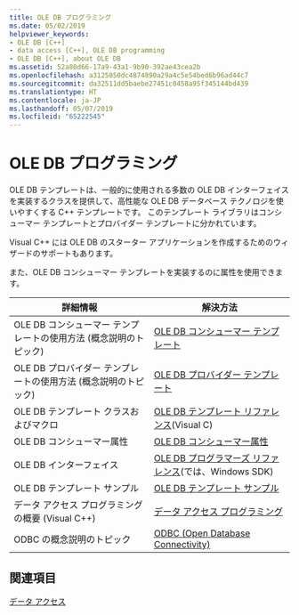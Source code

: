 ```yaml
---
title: OLE DB プログラミング
ms.date: 05/02/2019
helpviewer_keywords:
- OLE DB [C++]
- data access [C++], OLE DB programming
- OLE DB [C++], about OLE DB
ms.assetid: 52a80d66-17a9-43a1-9b90-392ae43cea2b
ms.openlocfilehash: a3125050dc4874890a29a4c5e54bed6b96ad44c7
ms.sourcegitcommit: da32511dd5baebe27451c0458a95f345144bd439
ms.translationtype: HT
ms.contentlocale: ja-JP
ms.lasthandoff: 05/07/2019
ms.locfileid: "65222545"
---
```

# <a name="ole-db-programming"></a>OLE DB プログラミング

OLE DB テンプレートは、一般的に使用される多数の OLE DB インターフェイスを実装するクラスを提供して、高性能な OLE DB データベース テクノロジを使いやすくする C++ テンプレートです。 このテンプレート ライブラリはコンシューマー テンプレートとプロバイダー テンプレートに分かれています。

Visual C++ には OLE DB のスターター アプリケーションを作成するためのウィザードのサポートもあります。

また、OLE DB コンシューマー テンプレートを実装するのに属性を使用できます。

|詳細情報|解決方法|
|-------------------------|---------|
|OLE DB コンシューマー テンプレートの使用方法 (概念説明のトピック)|[OLE DB コンシューマー テンプレート](../../data/oledb/ole-db-consumer-templates-cpp.md)|
|OLE DB プロバイダー テンプレートの使用方法 (概念説明のトピック)|[OLE DB プロバイダー テンプレート](../../data/oledb/ole-db-provider-templates-cpp.md)|
|OLE DB テンプレート クラスおよびマクロ|[OLE DB テンプレート リファレンス](../../data/oledb/ole-db-templates.md)(Visual C)|
|OLE DB コンシューマー属性|[OLE DB コンシューマー属性](../../windows/ole-db-consumer-attributes.md)|
|OLE DB インターフェイス|[OLE DB プログラマーズ リファレンス](/sql/connect/oledb/oledb-driver-for-sql-server)(では、Windows SDK)|
|OLE DB テンプレート サンプル|[OLE DB テンプレート サンプル](https://github.com/Microsoft/VCSamples)|
|データ アクセス プログラミングの概要 (Visual C++)|[データ アクセス プログラミング](../../data/data-access-programming-mfc-atl.md)|
|ODBC の概念説明のトピック|[ODBC (Open Database Connectivity)](../../data/odbc/open-database-connectivity-odbc.md)|

## <a name="see-also"></a>関連項目

[データ アクセス](../data-access-in-cpp.md)
